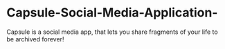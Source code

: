 # Capsule-Social-Media-Application-
Capsule is a social media app, that lets you share fragments of your life to be archived forever!
